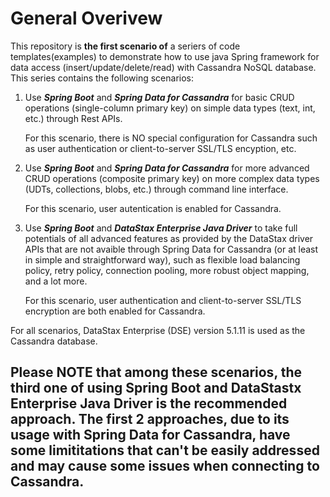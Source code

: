 # General Overivew 
This repository is **the first scenario of** a seriers of code templates(examples) to demonstrate how to use java Spring framework for data access (insert/update/delete/read) with Cassandra NoSQL database. This series contains the following scenarios:
1. Use ***Spring Boot*** and ***Spring Data for Cassandra*** for basic CRUD operations (single-column primary key) on simple data types (text, int, etc.) through Rest APIs. 

   For this scenario, there is NO special configuration for Cassandra such as user authentication or client-to-server SSL/TLS encyption, etc.

2. Use ***Spring Boot*** and ***Spring Data for Cassandra*** for more advanced CRUD operations (composite primary key) on more complex data types (UDTs, collections, blobs, etc.) through command line interface. 

   For this scenario, user autentication is enabled for Cassandra.

3. Use ***Spring Boot*** and ***DataStax Enterprise Java Driver*** to take full potentials of all advanced features as provided by the DataStax driver APIs that are not avaible through Spring Data for Cassandra (or at least in simple and straightforward way), such as flexible load balancing policy, retry policy, connection pooling, more robust object mapping, and a lot more. 

   For this scenario, user authentication and client-to-server SSL/TLS encryption are both enabled for Cassandra.


For all scenarios, DataStax Enterprise (DSE) version 5.1.11 is used as the Cassandra database.

Please **NOTE** that among these scenarios, **the third one of using Spring Boot and DataStastx Enterprise Java Driver is the recommended approach**. The first 2 approaches, due to its usage with Spring Data for Cassandra, have some limititations that can't be easily addressed and may cause some issues when connecting to Cassandra.
---
